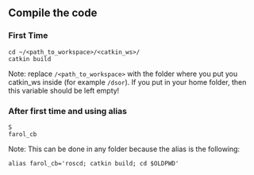 ## Compile the code

### First Time
```
cd ~/<path_to_workspace>/<catkin_ws>/
catkin build
```

Note: replace `/<path_to_workspace>` with the folder where you put you catkin_ws inside (for example `/dsor`). If you put in your home folder, then this variable should be left empty!

### After first time and using alias
```
S
farol_cb
```

Note: This can be done in any folder because the alias is the following:

```
alias farol_cb='roscd; catkin build; cd $OLDPWD'
```

